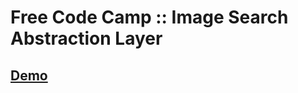# Free Code Camp :: Image Search Abstraction Layer

## [Demo](https://img-srch-abstr-layer-osenvosem.herokuapp.com/)
